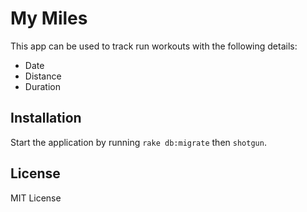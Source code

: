 # My Miles

This app can be used to track run workouts with the following details: 

* Date
* Distance
* Duration

## Installation

Start the application by running `rake db:migrate` then `shotgun`. 

## License

MIT License 
